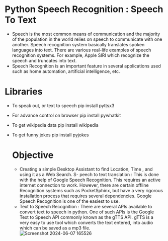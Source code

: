 # Python Speech Recognition : Speech To Text
* Speech is the most common means of communication and the majority of the population in the world relies on speech to communicate with one another. Speech recognition system basically translates spoken languages into text. There are various real-life examples of speech recognition systems. For example, Apple SIRI which recognize the speech and truncates into text.
* Speech Recognition is an important feature in several applications used such as home automation, artificial intelligence, etc.

# Libraries
* To speak out, or text to speech pip install pyttsx3
* For advance control on browser pip install pywhatkit
* To get wikipedia data pip install wikipedia
* To get funny jokes pip install pyjokes

  # Objective
  * Creating a simple Desktop Assistant to find Location, Time , and using it as a Web Search. S- peech to text translation : This is done with the help of Google Speech Recognition. This requires an active internet connection to work. However, there are certain offline Recognition systems such as PocketSphinx, but have a very rigorous installation process that requires several dependencies. Google Speech Recognition is one of the easiest to use.
  * Text to Speech Recognition : There are several APIs available to convert text to speech in python. One of such APIs is the Google Text to Speech API commonly known as the gTTS API. gTTS is a very easy to use tool which converts the text entered, into audio which can be saved as a mp3 file.
![Screenshot 2024-06-07 165526](https://github.com/pradeeprao31/SPEECH_RECOGITION/assets/109858319/190d34ca-01cb-4c8a-b0fe-62f08563b124)

    
